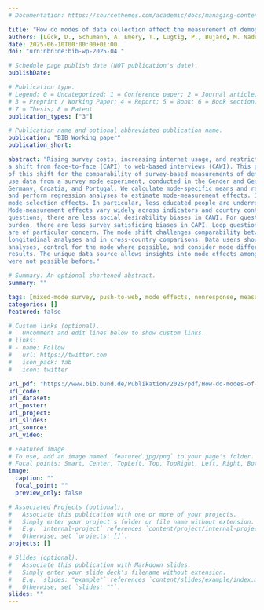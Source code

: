 ```yaml
---
# Documentation: https://sourcethemes.com/academic/docs/managing-content/

title: "How do modes of data collection affect the measurement of demographic key indicators? "
authors: [Lück, D., Schumann, A. Emery, T., Lugtig, P., Bujard, M. Naderi, R. Toepoel, V., Cabaço, S. ]
date: 2025-06-10T00:00:00+01:00
doi: "urn:nbn:de:bib-wp-2025-04 "

# Schedule page publish date (NOT publication's date).
publishDate:

# Publication type.
# Legend: 0 = Uncategorized; 1 = Conference paper; 2 = Journal article;
# 3 = Preprint / Working Paper; 4 = Report; 5 = Book; 6 = Book section;
# 7 = Thesis; 8 = Patent
publication_types: ["3"]

# Publication name and optional abbreviated publication name.
publication: "BIB Working paper"
publication_short: 

abstract: "Rising survey costs, increasing internet usage, and restrictions during the pandemic have accelerated
a shift from face-to-face (CAPI) to web-based interviews (CAWI). This paper analyses the consequences
of this shift for the comparability of survey-based measurements of demographic key indicators. We
use data from a survey mode experiment, conducted in the Gender and Generation Survey in
Germany, Croatia, and Portugal. We calculate mode-specific means and ratios of selected indicators
and perform regression analyses to estimate mode-measurement effects. In all countries, we find
mode-selection effects. In particular, less educated people are underrepresented in the CAWI mode.
Mode-measurement effects vary widely across indicators and country contexts. For sensitive
questions, there are less social desirability biases in CAWI. For questions with a high respondent
burden, there are less survey satisficing biases in CAPI. Loop questions with a high respondent burden
are of particular concern. The mode shift challenges comparability between data collections, in
longitudinal analyses and in cross-country comparisons. Data users should use weights for descriptive
analyses, control for the mode where possible, and consider mode differences when interpreting
results. The unique data source allows insights into mode effects among demographic indicators that
were not possible before."

# Summary. An optional shortened abstract.
summary: ""

tags: [mixed-mode survey, push-to-web, mode effects, nonresponse, measurement]
categories: []
featured: false

# Custom links (optional).
#   Uncomment and edit lines below to show custom links.
# links:
# - name: Follow
#   url: https://twitter.com
#   icon_pack: fab
#   icon: twitter

url_pdf: "https://www.bib.bund.de/Publikation/2025/pdf/How-do-modes-of-data-collection-affect-the-measurement-of-demographic-key-indicator.pdf?__blob=publicationFile&v=4"
url_code:
url_dataset:
url_poster:
url_project: 
url_slides:
url_source:
url_video:

# Featured image
# To use, add an image named `featured.jpg/png` to your page's folder. 
# Focal points: Smart, Center, TopLeft, Top, TopRight, Left, Right, BottomLeft, Bottom, BottomRight.
image:
  caption: ""
  focal_point: ""
  preview_only: false

# Associated Projects (optional).
#   Associate this publication with one or more of your projects.
#   Simply enter your project's folder or file name without extension.
#   E.g. `internal-project` references `content/project/internal-project/index.md`.
#   Otherwise, set `projects: []`.
projects: []

# Slides (optional).
#   Associate this publication with Markdown slides.
#   Simply enter your slide deck's filename without extension.
#   E.g. `slides: "example"` references `content/slides/example/index.md`.
#   Otherwise, set `slides: ""`.
slides: ""
---
```

